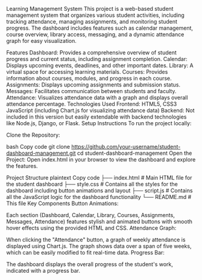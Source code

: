 Learning Management System
This project is a web-based student management system that organizes various student activities, including tracking attendance, managing assignments, and monitoring student progress. The dashboard includes features such as calendar management, course overview, library access, messaging, and a dynamic attendance graph for easy visualization.

Features
Dashboard: Provides a comprehensive overview of student progress and current status, including assignment completion.
Calendar: Displays upcoming events, deadlines, and other important dates.
Library: A virtual space for accessing learning materials.
Courses: Provides information about courses, modules, and progress in each course.
Assignments: Displays upcoming assignments and submission status.
Messages: Facilitates communication between students and faculty.
Attendance: Visualizes attendance data with a graph and displays overall attendance percentage.
Technologies Used
Frontend:
HTML5, CSS3
JavaScript (including Chart.js for visualizing attendance data)
Backend: Not included in this version but easily extendable with backend technologies like Node.js, Django, or Flask.
Setup Instructions
To run the project locally:

Clone the Repository:

bash
Copy code
git clone https://github.com/your-username/student-dashboard-management.git
cd student-dashboard-management
Open the Project: Open index.html in your browser to view the dashboard and explore the features.

Project Structure
plaintext
Copy code
├── index.html           # Main HTML file for the student dashboard
├── style.css            # Contains all the styles for the dashboard including button animations and layout
├── script.js            # Contains all the JavaScript logic for the dashboard functionality
└── README.md            # This file
Key Components
Button Animations:

Each section (Dashboard, Calendar, Library, Courses, Assignments, Messages, Attendance) features stylish and animated buttons with smooth hover effects using the provided HTML and CSS.
Attendance Graph:

When clicking the "Attendance" button, a graph of weekly attendance is displayed using Chart.js. The graph shows data over a span of five weeks, which can be easily modified to fit real-time data.
Progress Bar:

The dashboard displays the overall progress of the student's work, indicated with a progress bar.
